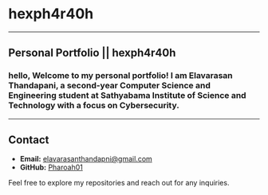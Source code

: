 # hexph4r40h

---

## Personal Portfolio || hexph4r40h


### hello, Welcome to my personal portfolio! I am **Elavarasan Thandapani**, a second-year Computer Science and Engineering student at **Sathyabama Institute of Science and Technology** with a focus on **Cybersecurity**.


---

## Contact

- **Email:**
[elavarasanthandapni@gmail.com](mailto:elavarasanthandapni@gmail.com)
- **GitHub:** [Pharoah01](https://github.com/Pharoah01)

Feel free to explore my repositories and reach out for any inquiries.
